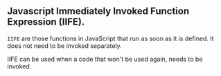 ## Javascript Immediately Invoked Function Expression (IIFE).
```IIFE``` are those functions in JavaScript that run as soon as it is defined.
It does not need to be invoked separately.

IIFE can be used when a code that won't be used again, needs to be invoked.

